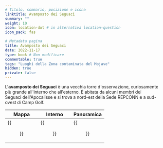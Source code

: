 ```yaml
---
# Titolo, sommario, posizione e icona
linktitle: Avamposto dei Seguaci
summary: ""
weight: 10
icon: location-dot # in alternativa location-question
icon_pack: fas

# Metadata pagina
title: Avamposto dei Seguaci
date: 2022-11-17
type: book # Non modificare
commentable: true
tags: "Luoghi della Zona contaminata del Mojave"
hidden: true
private: false
---
```


<div class="fnv">

L'**avamposto dei Seguaci** è una vecchia torre d'osservazione, curiosamente più grande all'interno che all'esterno. È abitata da alcuni membri dei Seguaci dell'Apocalisse e si trova a nord-est della Sede REPCONN e a sud-ovest di Camp Golf.

| Mappa                           | Interno                              | Panoramica                  |
| ------------------------------- | ------------------------------------ | --------------------------- |
| {{<figure src="fnv/Followers_Outpost_loc.webp">}} | {{<figure src="fnv/Followers_outpost_interior.webp">}} | {{<figure src="fnv/Followers_Outpost.webp">}} |

</div>

